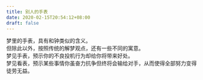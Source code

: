 ```yaml
---
title: 别人的手表
date: 2020-02-15T20:54:12+08:00
draft: false
---
```


梦里的手表，具有和钟类似的含义。<br>
但除此以外，按照传统的解梦观点，还有一些不同的寓意。<br>
梦见手表，预示你的不良投机行为却给你将带来好处。<br>
梦见看表，预示某些事情你虽奋力抗争但终将会输给对手，从而使得全部努力变得徒劳无益。<br>

